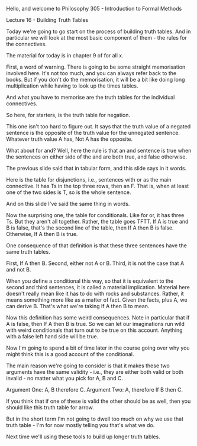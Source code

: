 Hello, and welcome to Philosophy 305 - Introduction to Formal Methods

Lecture 16 - Building Truth Tables

<new slide>

Today we're going to go start on the process of building truth tables. And in particular we will look at the most basic component of them - the rules for the connectives.

<new slide>

The material for today is in chapter 9 of for all x.

<new slide>

First, a word of warning. There is going to be some straight memorisation involved here. It's not too much, and you can always refer back to the books. But if you don't do the memorisation, it will be a bit like doing long multiplication while having to look up the times tables.

And what you have to memorise are the truth tables for the individual connectives.

<new slide>

So here, for starters, is the truth table for negation.

This one isn't too hard to figure out. It says that the truth value of a negated sentence is the opposite of the truth value for the unnegated sentence. Whatever truth value A has, Not A has the opposite.

<new slide>

What about for and? Well, here the rule is that an and sentence is true when the sentences on either side of the and are both true, and false otherwise.

<new slide>

The previous slide said that in tabular form, and this slide says in it words.

<new slide>

Here is the table for disjunctions, i.e., sentences with or as the main connective. It has Ts in the top three rows, then an F. That is, when at least one of the two sides is T, so is the whole sentence.

<new slide>

And on this slide I've said the same thing in words.

<new slide>

Now the surprising one, the table for conditionals. Like for or, it has three Ts. But they aren't all together. Rather, the table goes TFTT. If A is true and B is false, that's the second line of the table, then If A then B is false. Otherwise, If A then B is true.

<new slide>

One consequence of that definition is that these three sentences have the same truth tables.

First, If A then B.
Second, either not A or B.
Third, it is not the case that A and not B.

When you define a conditional this way, so that it is equivalent to the second and third sentences, it is called a material implication. Material here doesn't really mean like it has to do with rocks and substances. Rather, it means something more like as a matter of fact. Given the facts, plus A, we can derive B. That's what we're taking If A then B to mean.

<new slide>

Now this definition has some weird consequences. Note in particular that if A is false, then If A then B is true. So we can let our imaginations run wild with weird conditionals that turn out to be true on this account. Anything with a false left hand side will be true.

<new slide>

Now I'm going to spend a bit of time later in the course going over why you might think this is a good account of the conditional. 

<new slide>

The main reason we're going to consider is that it makes these two arguments have the same validity - i.e., they are either both valid or both invalid - no matter what you pick for A, B and C.

Argument One: A, B therefore C.
Argument Two: A, therefore If B then C.

If you think that if one of these is valid the other should be as well, then you should like this truth table for arrow.

<new slide>

But in the short term I'm not going to dwell too much on why we use that truth table - I'm for now mostly telling you that's what we do.

Next time we'll using these tools to build up longer truth tables.
